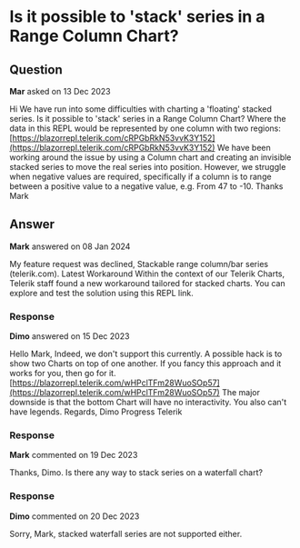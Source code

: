 # Is it possible to 'stack' series in a Range Column Chart?

## Question

**Mar** asked on 13 Dec 2023

Hi We have run into some difficulties with charting a 'floating' stacked series. Is it possible to 'stack' series in a Range Column Chart? Where the data in this REPL would be represented by one column with two regions: [https://blazorrepl.telerik.com/cRPGbRkN53vvK3Y152](https://blazorrepl.telerik.com/cRPGbRkN53vvK3Y152) We have been working around the issue by using a Column chart and creating an invisible stacked series to move the real series into position. However, we struggle when negative values are required, specifically if a column is to range between a positive value to a negative value, e.g. From 47 to -10. Thanks Mark

## Answer

**Mark** answered on 08 Jan 2024

My feature request was declined, Stackable range column/bar series (telerik.com). Latest Workaround Within the context of our Telerik Charts, Telerik staff found a new workaround tailored for stacked charts. You can explore and test the solution using this REPL link.

### Response

**Dimo** answered on 15 Dec 2023

Hello Mark, Indeed, we don't support this currently. A possible hack is to show two Charts on top of one another. If you fancy this approach and it works for you, then go for it. [https://blazorrepl.telerik.com/wHPclTFm28WuoSOp57](https://blazorrepl.telerik.com/wHPclTFm28WuoSOp57) The major downside is that the bottom Chart will have no interactivity. You also can't have legends. Regards, Dimo Progress Telerik

### Response

**Mark** commented on 19 Dec 2023

Thanks, Dimo. Is there any way to stack series on a waterfall chart?

### Response

**Dimo** commented on 20 Dec 2023

Sorry, Mark, stacked waterfall series are not supported either.
